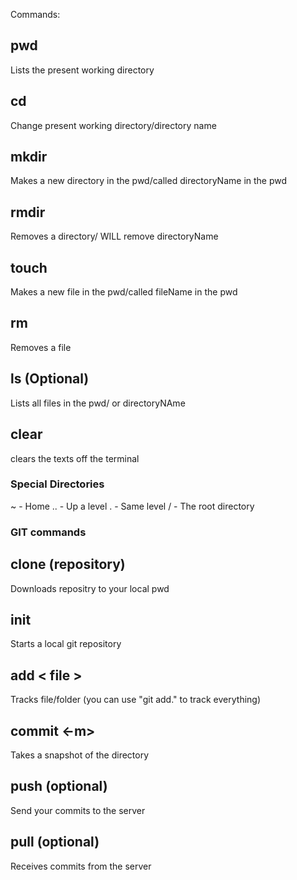 Commands:

## pwd
Lists the present working directory

## cd <directory name>
Change present working directory/directory name

## mkdir <directoryName>
Makes a new directory in the pwd/called directoryName in the pwd

## rmdir <directoryName>
Removes a directory/ WILL remove directoryName

## touch <fileName>
Makes a new file in the pwd/called fileName in the pwd

## rm <fileName>
Removes a file

## ls <directoryName> (Optional)
Lists all files in the pwd/ or directoryNAme

## clear
clears the texts off the terminal

### Special Directories
~ - Home
.. - Up a level
. - Same level
/ - The root directory


### GIT commands

## clone <repoUr> (repository)
Downloads repositry to your local pwd

## init
Starts a local git repository

## add < file >
Tracks file/folder (you can use "git add." to track everything)

## commit <-m> <message>
Takes a snapshot of the directory

## push <server> <branch> (optional)
Send your commits to the server

## pull <server> <branch> (optional)
Receives commits from the server